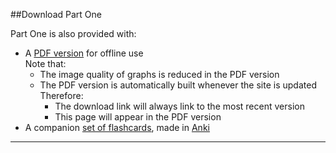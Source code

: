 ##Download Part One

Part One is also provided with:
* A <a href="resources/Part-One.pdf" target="_blank">PDF version</a> for offline use  
Note that:
	* The image quality of graphs is reduced in the PDF version
	* The PDF version is automatically built whenever the site is updated  
	Therefore:
		* The download link will always link to the most recent version
		* This page will appear in the PDF version
* A companion <a href="resources/Part-One.apkg" target="_blank">set of flashcards</a>, made in [Anki](http:\\www.ankisrs.net)



---